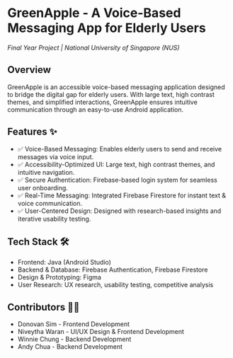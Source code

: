 # GreenApple - A Voice-Based Messaging App for Elderly Users
_Final Year Project | National University of Singapore (NUS)_

## Overview
GreenApple is an accessible voice-based messaging application designed to bridge the digital gap for elderly users. With large text, high contrast themes, and simplified interactions, GreenApple ensures intuitive communication through an easy-to-use Android application.

## Features ✨
- ✅ Voice-Based Messaging: Enables elderly users to send and receive messages via voice input.
- ✅ Accessibility-Optimized UI: Large text, high contrast themes, and intuitive navigation.
- ✅ Secure Authentication: Firebase-based login system for seamless user onboarding.
- ✅ Real-Time Messaging: Integrated Firebase Firestore for instant text & voice communication.
- ✅ User-Centered Design: Designed with research-based insights and iterative usability testing.

## Tech Stack 🛠
- Frontend: Java (Android Studio)
- Backend & Database: Firebase Authentication, Firebase Firestore
- Design & Prototyping: Figma
- User Research: UX research, usability testing, competitive analysis

## Contributors 👩‍💻
- Donovan Sim - Frontend Development
- Niveytha Waran - UI/UX Design & Frontend Development
- Winnie Chung - Backend Development
- Andy Chua - Backend Development
